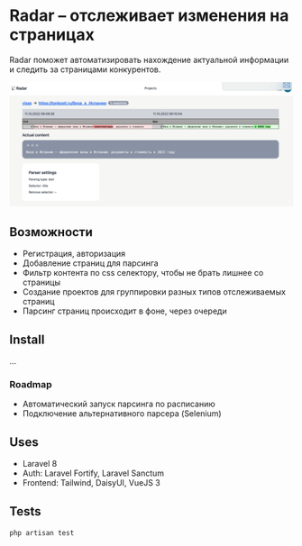 # Radar – отслеживает изменения на страницах
Radar поможет автоматизировать нахождение актуальной информации и следить за страницами конкурентов.

![Скриншот функционала](screen.png)

## Возможности
- Регистрация, авторизация
- Добавление страниц для парсинга
- Фильтр контента по css селектору, чтобы не брать лишнее со страницы
- Создание проектов для группировки разных типов отслеживаемых страниц
- Парсинг страниц происходит в фоне, через очереди

## Install
...

### Roadmap
- Автоматический запуск парсинга по расписанию
- Подключение альтернативного парсера (Selenium)

## Uses
- Laravel 8
- Auth: Laravel Fortify, Laravel Sanctum
- Frontend: Tailwind, DaisyUI, VueJS 3

## Tests
```
php artisan test
```
